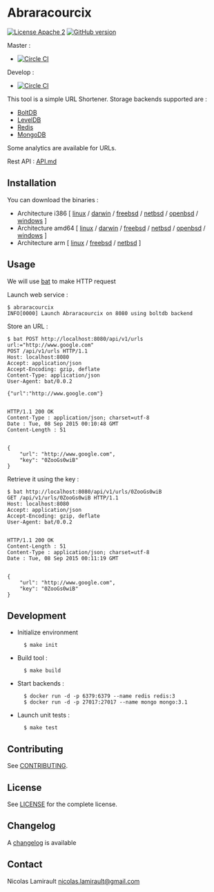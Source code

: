 # Abraracourcix

[![License Apache 2][badge-license]](LICENSE)
[![GitHub version](https://badge.fury.io/gh/nlamirault%2Fabraracourcix.svg)](https://badge.fury.io/gh/nlamirault%2Fabraracourcix)

Master :
* [![Circle CI](https://circleci.com/gh/nlamirault/abraracourcix/tree/master.svg?style=svg)](https://circleci.com/gh/nlamirault/abraracourcix/tree/master)

Develop :
* [![Circle CI](https://circleci.com/gh/nlamirault/abraracourcix/tree/develop.svg?style=svg)](https://circleci.com/gh/nlamirault/abraracourcix/tree/develop)

This tool is a simple URL Shortener.
Storage backends supported are :

* [BoltDB][]
* [LevelDB][]
* [Redis][]
* [MongoDB][]

Some analytics are available for URLs.

Rest API : [API.md](API.md)

## Installation

You can download the binaries :

* Architecture i386 [ [linux](https://bintray.com/artifact/download/nlamirault/oss/abraracourcix-0.8.0_linux_386) / [darwin](https://bintray.com/artifact/download/nlamirault/oss/abraracourcix-0.8.0_darwin_386) / [freebsd](https://bintray.com/artifact/download/nlamirault/oss/abraracourcix-0.8.0_freebsd_386) / [netbsd](https://bintray.com/artifact/download/nlamirault/oss/abraracourcix-0.8.0_netbsd_386) / [openbsd](https://bintray.com/artifact/download/nlamirault/oss/abraracourcix-0.8.0_openbsd_386) / [windows](https://bintray.com/artifact/download/nlamirault/oss/abraracourcix-0.8.0_windows_386.exe) ]
* Architecture amd64 [ [linux](https://bintray.com/artifact/download/nlamirault/oss/abraracourcix-0.8.0_linux_amd64) / [darwin](https://bintray.com/artifact/download/nlamirault/oss/abraracourcix-0.8.0_darwin_amd64) / [freebsd](https://bintray.com/artifact/download/nlamirault/oss/abraracourcix-0.8.0_freebsd_amd64) / [netbsd](https://bintray.com/artifact/download/nlamirault/oss/abraracourcix-0.8.0_netbsd_amd64) / [openbsd](https://bintray.com/artifact/download/nlamirault/oss/abraracourcix-0.8.0_openbsd_amd64) / [windows](https://bintray.com/artifact/download/nlamirault/oss/abraracourcix-0.8.0_windows_amd64.exe) ]
* Architecture arm [ [linux](https://bintray.com/artifact/download/nlamirault/oss/abraracourcix-0.8.0_linux_arm) / [freebsd](https://bintray.com/artifact/download/nlamirault/oss/abraracourcix-0.8.0_freebsd_arm) / [netbsd](https://bintray.com/artifact/download/nlamirault/oss/abraracourcix-0.8.0_netbsd_arm) ]


## Usage

We will use [bat](https://github.com/astaxie/bat) to make HTTP request

Launch web service :

    $ abraracourcix
    INFO[0000] Launch Abraracourcix on 8080 using boltdb backend

Store an URL :

    $ bat POST http://localhost:8080/api/v1/urls url:="http://www.google.com"
    POST /api/v1/urls HTTP/1.1
    Host: localhost:8080
    Accept: application/json
    Accept-Encoding: gzip, deflate
    Content-Type: application/json
    User-Agent: bat/0.0.2

    {"url":"http://www.google.com"}


    HTTP/1.1 200 OK
    Content-Type : application/json; charset=utf-8
    Date : Tue, 08 Sep 2015 00:10:48 GMT
    Content-Length : 51


    {
        "url": "http://www.google.com",
        "key": "0ZooGs0wiB"
    }

Retrieve it using the key :

    $ bat http://localhost:8080/api/v1/urls/0ZooGs0wiB
    GET /api/v1/urls/0ZooGs0wiB HTTP/1.1
    Host: localhost:8080
    Accept: application/json
    Accept-Encoding: gzip, deflate
    User-Agent: bat/0.0.2


    HTTP/1.1 200 OK
    Content-Length : 51
    Content-Type : application/json; charset=utf-8
    Date : Tue, 08 Sep 2015 00:11:19 GMT


    {
        "url": "http://www.google.com",
        "key": "0ZooGs0wiB"
    }


## Development

* Initialize environment

        $ make init

* Build tool :

        $ make build

* Start backends :

        $ docker run -d -p 6379:6379 --name redis redis:3
        $ docker run -d -p 27017:27017 --name mongo mongo:3.1

* Launch unit tests :

        $ make test

## Contributing

See [CONTRIBUTING](CONTRIBUTING.md).


## License

See [LICENSE](LICENSE) for the complete license.


## Changelog

A [changelog](ChangeLog.md) is available


## Contact

Nicolas Lamirault <nicolas.lamirault@gmail.com>

[badge-license]: https://img.shields.io/badge/license-Apache2-green.svg?style=flat

[BoltDB]: https://github.com/boltdb/bolt
[LevelDB]: http://leveldb.org/
[Redis]: http://redis.io/
[MongoDB]: https://www.mongodb.org/
